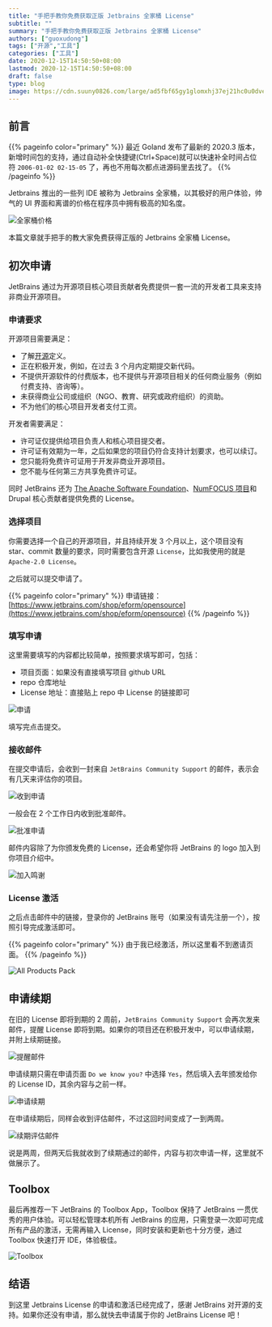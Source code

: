 ```yaml
---
title: "手把手教你免费获取正版 Jetbrains 全家桶 License"
subtitle: ""
summary: "手把手教你免费获取正版 Jetbrains 全家桶 License"
authors: ["guoxudong"]
tags: ["开源","工具"]
categories: ["工具"]
date: 2020-12-15T14:50:50+08:00
lastmod: 2020-12-15T14:50:50+08:00
draft: false
type: blog
image: https://cdn.suuny0826.com/large/ad5fbf65gy1glomxhj37ej21hc0u0dve.jpg
---
```

## 前言

{{% pageinfo color="primary" %}}
最近 Goland 发布了最新的 2020.3 版本，新增时间包的支持，通过自动补全快捷键(Ctrl+Space)就可以快速补全时间占位符 `2006-01-02 02-15-05` 了，再也不用每次都点进源码里去找了。
{{% /pageinfo %}}

Jetbrains 推出的一些列 IDE 被称为 Jetbrains 全家桶，以其极好的用户体验，帅气的 UI 界面和离谱的价格在程序员中拥有极高的知名度。

![全家桶价格](https://cdn.suuny0826.com/large/5011672817857_.pic.jpg)

本篇文章就手把手的教大家免费获得正版的 Jetbrains 全家桶 License。

## 初次申请

JetBrains 通过为开源项目核心项目贡献者免费提供一套一流的开发者工具来支持非商业开源项目。

### 申请要求

开源项目需要满足：
<!-- markdown-link-check-disable-next-line -->
- 了解[开源](https://opensource.org/docs/osd)定义。
- 正在积极开发，例如，在过去 3 个月内定期提交新代码。
- 不提供开源软件的付费版本，也不提供与开源项目相关的任何商业服务（例如付费支持、咨询等）。
- 未获得商业公司或组织（NGO、教育、研究或政府组织）的资助。
- 不为他们的核心项目开发者支付工资。

开发者需要满足：

- 许可证仅提供给项目负责人和核心项目提交者。
- 许可证有效期为一年，之后如果您的项目仍符合支持计划要求，也可以续订。
- 您只能将免费许可证用于开发非商业开源项目。
- 您不能与任何第三方共享免费许可证。
<!-- markdown-link-check-disable-next-line -->
同时 JetBrains 还为 [The Apache Software Foundation](http://www.apache.org/foundation/how-it-works.html#committers)、[NumFOCUS 项目](http://numfocus.org/sponsored-projects)和 Drupal 核心贡献者提供免费的 License。

### 选择项目

你需要选择一个自己的开源项目，并且持续开发 3 个月以上，这个项目没有 star、commit 数量的要求，同时需要包含开源 `License`，比如我使用的就是 `Apache-2.0 License`。

之后就可以提交申请了。

{{% pageinfo color="primary" %}}
申请链接：[https://www.jetbrains.com/shop/eform/opensource](https://www.jetbrains.com/shop/eform/opensource)
{{% /pageinfo %}}

### 填写申请

这里需要填写的内容都比较简单，按照要求填写即可，包括：

- 项目页面：如果没有直接填写项目 github URL
- repo 仓库地址
- License 地址：直接贴上 repo 中 License 的链接即可

![申请](https://cdn.suuny0826.com/large/ad5fbf65gy1glol6tl35qj20vg1x210m.jpg)

填写完点击提交。

### 接收邮件

在提交申请后，会收到一封来自 `JetBrains Community Support` 的邮件，表示会有几天来评估你的项目。

![收到申请](https://cdn.suuny0826.com/large/ad5fbf65gy1glolfekw0mj20ym0f6wk4.jpg)

一般会在 2 个工作日内收到批准邮件。

![批准申请](https://cdn.suuny0826.com/large/ad5fbf65gy1glolgt0ot7j215c0wsqlb.jpg)

邮件内容除了为你颁发免费的 License，还会希望你将 JetBrains 的 logo 加入到你项目介绍中。

![加入鸣谢](https://cdn.suuny0826.com/large/ad5fbf65gy1glolkyl3c6j21ck0fc0ty.jpg)

### License 激活

之后点击邮件中的链接，登录你的 JetBrains 账号（如果没有请先注册一个），按照引导完成激活即可。

{{% pageinfo color="primary" %}}
由于我已经激活，所以这里看不到邀请页面。
{{% /pageinfo %}}

![All Products Pack](https://cdn.suuny0826.com/large/ad5fbf65gy1gloltcob80j22hw17m7bh.jpg)

## 申请续期

在旧的 License 即将到期的 2 周前，`JetBrains Community Support` 会再次发来邮件，提醒 License 即将到期。如果你的项目还在积极开发中，可以申请续期，并附上续期链接。

![提醒邮件](https://cdn.suuny0826.com/large/5021672817909_.pic.jpg)

申请续期只需在申请页面 `Do we know you?` 中选择 `Yes`，然后填入去年颁发给你的 License ID，其余内容与之前一样。

![申请续期](https://cdn.suuny0826.com/large/5031672817938_.pic.jpg)

在申请续期后，同样会收到评估邮件，不过这回时间变成了一到两周。

![续期评估邮件](https://cdn.suuny0826.com/large/ad5fbf65gy1glom4k0ttvj215g0haah7.jpg)

说是两周，但两天后我就收到了续期通过的邮件，内容与初次申请一样，这里就不做展示了。

## Toolbox

最后再推荐一下 JetBrains 的 Toolbox App，Toolbox 保持了 JetBrains 一贯优秀的用户体验。可以轻松管理本机所有 JetBrains 的应用，只需登录一次即可完成所有产品的激活，无需再输入 License，同时安装和更新也十分方便，通过 Toolbox 快速打开 IDE，体验极佳。

![Toolbox](https://cdn.suuny0826.com/large/ad5fbf65gy1glomepqas8j20og12wdkb.jpg)

## 结语

到这里 Jetbrains License 的申请和激活已经完成了，感谢 JetBrains 对开源的支持。如果你还没有申请，那么就快去申请属于你的 JetBrains License 吧！